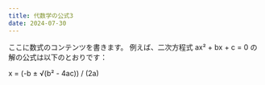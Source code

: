 ```yaml
---
title: 代数学の公式3
date: 2024-07-30
---
```


ここに数式のコンテンツを書きます。
例えば、二次方程式 ax² + bx + c = 0 の解の公式は以下のとおりです：

x = (-b ± √(b² - 4ac)) / (2a)